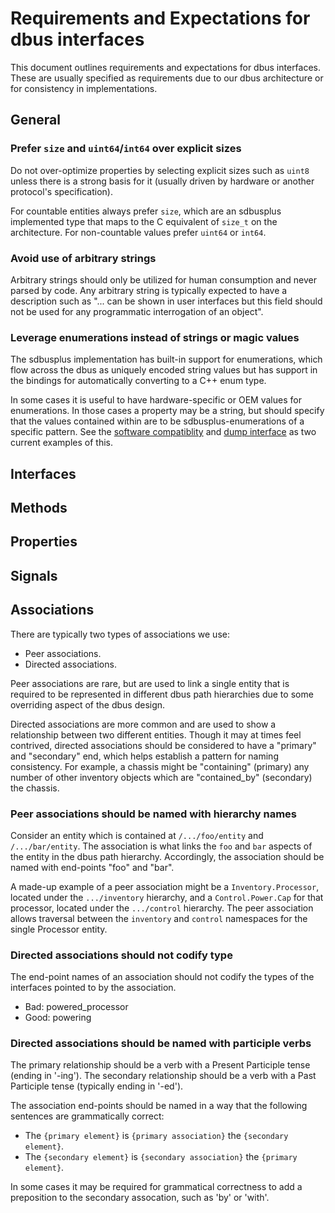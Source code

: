 # Requirements and Expectations for dbus interfaces

This document outlines requirements and expectations for dbus interfaces.
These are usually specified as requirements due to our dbus architecture
or for consistency in implementations.

## General

### Prefer `size` and `uint64`/`int64` over explicit sizes

Do not over-optimize properties by selecting explicit sizes such as `uint8`
unless there is a strong basis for it (usually driven by hardware or another
protocol's specification).

For countable entities always prefer `size`, which are an sdbusplus implemented
type that maps to the C equivalent of `size_t` on the architecture.  For
non-countable values prefer `uint64` or `int64`.

### Avoid use of arbitrary strings

Arbitrary strings should only be utilized for human consumption and never
parsed by code. Any arbitrary string is typically expected to have a
description such as "... can be shown in user interfaces but this field should
not be used for any programmatic interrogation of an object".

### Leverage enumerations instead of strings or magic values

The sdbusplus implementation has built-in support for enumerations, which
flow across the dbus as uniquely encoded string values but has support in the
bindings for automatically converting to a C++ enum type.

In some cases it is useful to have hardware-specific or OEM values for
enumerations. In those cases a property may be a string, but should specify
that the values contained within are to be sdbusplus-enumerations of a specific
pattern. See the [software compatiblity][software-compat] and
[dump interface][dump-interface] as two current examples of this.

[software-compat]: https://github.com/openbmc/phosphor-dbus-interfaces/blob/master/yaml/xyz/openbmc_project/Software/README.md#compatibility
[dump-interface]: https://github.com/openbmc/phosphor-dbus-interfaces/blob/991b2b8bdbc950f2a85aebfc29d1b34ea3264686/yaml/xyz/openbmc_project/Dump/Create.interface.yaml#L25

## Interfaces

## Methods

## Properties

## Signals

## Associations

There are typically two types of associations we use:

- Peer associations.
- Directed associations.

Peer associations are rare, but are used to link a single entity that is
required to be represented in different dbus path hierarchies due to some
overriding aspect of the dbus design.

Directed associations are more common and are used to show a relationship
between two different entities. Though it may at times feel contrived,
directed associations should be considered to have a "primary" and "secondary"
end, which helps establish a pattern for naming consistency.  For example, a
chassis might be "containing" (primary) any number of other inventory objects
which are "contained_by" (secondary) the chassis.

### Peer associations should be named with hierarchy names

Consider an entity which is contained at `/.../foo/entity` and
`/.../bar/entity`. The association is what links the `foo` and `bar` aspects
of the entity in the dbus path hierarchy. Accordingly, the association should
be named with end-points "foo" and "bar".

A made-up example of a peer association might be a `Inventory.Processor`,
located under the `.../inventory` hierarchy, and a `Control.Power.Cap` for that
processor, located under the `.../control` hierarchy.  The peer association
allows traversal between the `inventory` and `control` namespaces for the
single Processor entity.

### Directed associations should not codify type

The end-point names of an association should not codify the types of the
interfaces pointed to by the association.

- Bad: powered_processor
- Good: powering

### Directed associations should be named with participle verbs

The primary relationship should be a verb with a Present Participle tense
(ending in '-ing'). The secondary relationship should be a verb with a Past
Participle tense (typically ending in '-ed').

The association end-points should be named in a way that the following
sentences are grammatically correct:

- The `{primary element}` is `{primary association}` the `{secondary element}`.
- The `{secondary element}` is `{secondary association}` the
  `{primary element}`.

In some cases it may be required for grammatical correctness to add a
preposition to the secondary assocation, such as 'by' or 'with'.
